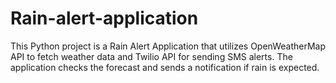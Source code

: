 # Rain-alert-application
This Python project is a Rain Alert Application that utilizes OpenWeatherMap API to fetch weather data and Twilio API for sending SMS alerts. The application checks the forecast and sends a notification if rain is expected.
